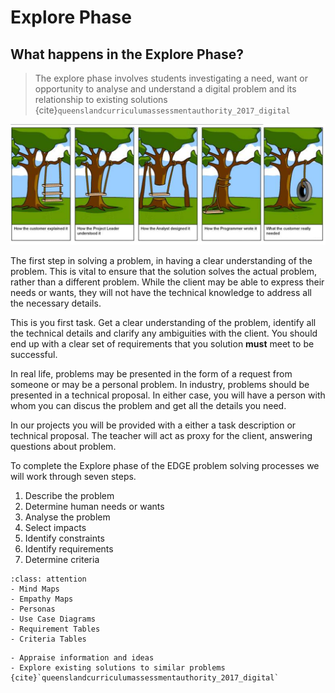 # Explore Phase

## What happens in the Explore Phase?

> The explore phase involves students investigating a need, want or opportunity to analyse and understand a digital problem and its relationship to existing solutions {cite}`queenslandcurriculumassessmentauthority_2017_digital`

![problem specification cartoon](./assets/problem_specification.png)

The first step in solving a problem, in having a clear understanding of the problem. This is vital to ensure that the solution solves the actual problem, rather than a different problem. While the client may be able to express their needs or wants, they will not have the technical knowledge to address all the necessary details.

This is you first task. Get a clear understanding of the problem, identify all the technical details and clarify any ambiguities with the client. You should end up with a clear set of requirements that you solution **must** meet to be successful.

In real life, problems may be presented in the form of a request from someone or may be a personal problem. In industry, problems should be presented in a technical proposal. In either case, you will have a person with whom you can discus the problem and get all the details you need.

In our projects you will be provided with a either a task description or technical proposal. The teacher will act as proxy for the client, answering questions about problem.

To complete the Explore phase of the EDGE problem solving processes we will work through seven steps.

1. Describe the problem
2. Determine human needs or wants
3. Analyse the problem
4. Select impacts
5. Identify constraints
6. Identify requirements
7. Determine criteria

```{admonition} Tools used to complete the Explore phase:
:class: attention
- Mind Maps
- Empathy Maps
- Personas
- Use Case Diagrams
- Requirement Tables
- Criteria Tables
```

```{admonition} Unit 1 subject matter covered:
- Appraise information and ideas
- Explore existing solutions to similar problems
{cite}`queenslandcurriculumassessmentauthority_2017_digital`
```